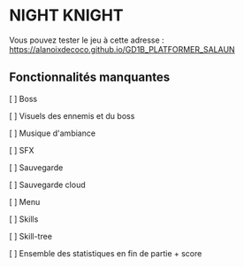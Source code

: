# NIGHT KNIGHT

Vous pouvez tester le jeu à cette adresse : https://alanoixdecoco.github.io/GD1B_PLATFORMER_SALAUN

## Fonctionnalités manquantes
[ ] Boss

[ ] Visuels des ennemis et du boss

[ ] Musique d'ambiance

[ ] SFX

[ ] Sauvegarde

[ ] Sauvegarde cloud

[ ] Menu

[ ] Skills

[ ] Skill-tree

[ ] Ensemble des statistiques en fin de partie + score